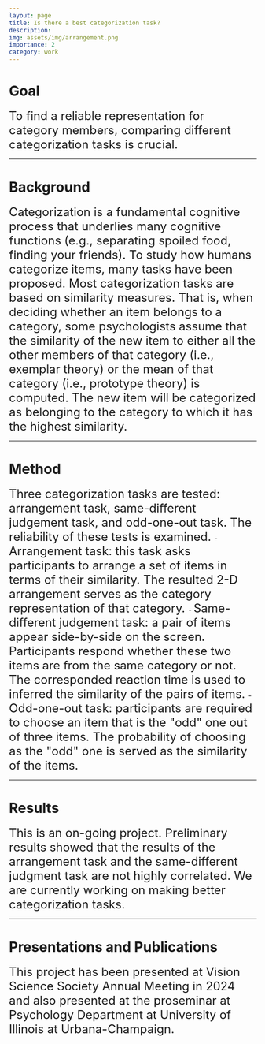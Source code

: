 ```yaml
---
layout: page
title: Is there a best categorization task?
description:
img: assets/img/arrangement.png
importance: 2
category: work
---
```


# Goal

<span style="font-size:24px">
To find a reliable representation for category members, comparing different categorization tasks is crucial. 
</span>

<hr style="height:2px;background:grey">

# Background

<span style="font-size:24px">
Categorization is a fundamental cognitive process that underlies many cognitive functions (e.g., separating spoiled food, finding your friends). To study how humans categorize items, many tasks have been proposed. Most categorization tasks are based on similarity measures. That is, when deciding whether an item belongs to a category, some psychologists assume that the similarity of the new item to either all the other members of that category (i.e., exemplar theory) or the mean of that category (i.e., prototype theory) is computed. The new item will be categorized as belonging to the category to which it has the highest similarity.
</span>

<hr style="height:2px;background:grey">

# Method

<span style="font-size:24px">
Three categorization tasks are tested: arrangement task, same-different judgement task, and odd-one-out task. The reliability of these tests is examined. 
</span>
- <span style="font-size:24px"> Arrangement task: this task asks participants to arrange a set of items in terms of their similarity. The resulted 2-D arrangement serves as the category representation of that category. </span>
- <span style="font-size:24px"> Same-different judgement task: a pair of items appear side-by-side on the screen. Participants respond whether these two items are from the same category or not. The corresponded reaction time is used to inferred the similarity of the pairs of items. </span>
- <span style="font-size:24px"> Odd-one-out task: participants are required to choose an item that is the "odd" one out of three items. The probability of choosing as the "odd" one is served as the similarity of the items. </span>

<hr style="height:2px;background:grey">

# Results

<span style="font-size:24px">
This is an on-going project. Preliminary results showed that the results of the arrangement task and the same-different judgment task are not highly correlated. We are currently working on making better categorization tasks.
</span>

<hr style="height:2px;background:grey">

# Presentations and Publications

<span style="font-size:24px">
This project has been presented at Vision Science Society Annual Meeting in 2024 and also presented at the proseminar at Psychology Department at University of Illinois at Urbana-Champaign.
</span>
